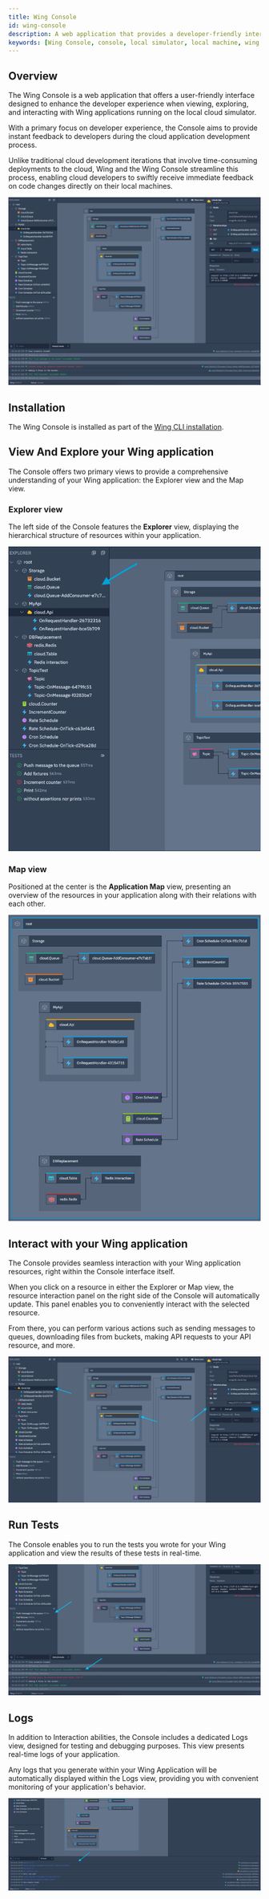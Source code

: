 ```yaml
---
title: Wing Console
id: wing-console
description: A web application that provides a developer-friendly interface for viewing, exploring, and interacting Wing applications running on the local cloud simulator
keywords: [Wing Console, console, local simulator, local machine, wing it]
---
```


## Overview

The Wing Console is a web application that offers a user-friendly interface designed to enhance the developer experience when viewing, exploring, and interacting with Wing applications running on the local cloud simulator.

With a primary focus on developer experience, the Console aims to provide instant feedback to developers during the cloud application development process.

Unlike traditional cloud development iterations that involve time-consuming deployments to the cloud, Wing and the Wing Console streamline this process, enabling cloud developers to swiftly receive immediate feedback on code changes directly on their local machines.

![The Wing Console](console-demo-1.png 'Wing Console')

## Installation

The Wing Console is installed as part of the [Wing CLI installation](../01-start-here/02-installation.md).

## View And Explore your Wing application 
The Console offers two primary views to provide a comprehensive understanding of your Wing application: the Explorer view and the Map view.

### Explorer view

The left side of the Console features the **Explorer** view, displaying the hierarchical structure of resources within your application.

![The Wing Console Explorer view](console-explorer-1.png 'Wing Console Explorer')

### Map view

Positioned at the center is the **Application Map** view, presenting an overview of the resources in your 
application along with their relations with each other.

![The Wing Console Map view](console-map-1.png 'Wing Console Map')

## Interact with your Wing application
The Console provides seamless interaction with your Wing application resources, right within the Console interface itself.

When you click on a resource in either the Explorer or Map view, the resource interaction panel on the right 
side of the Console will automatically update. This panel enables you to conveniently interact with the selected resource.

From there, you can perform various actions such as sending messages to queues, downloading files from buckets, making API requests to your API resource, and more.

![The Wing Console Interaction view](console-interaction-1.png 'Wing Console Interaction')

## Run Tests

The Console enables you to run the tests you wrote for your Wing application and view the results of these tests in real-time.

![The Wing Console Tests](console-tests-1.png 'Wing Console Tests')

## Logs

In addition to Interaction abilities, the Console includes a dedicated Logs view, designed for testing and debugging purposes. This view presents real-time logs of your application.

Any logs that you generate within your Wing Application will be automatically displayed within the Logs view, providing you with convenient monitoring of your application's behavior.

![The Wing Console Logs](console-logs-1.png 'Wing Console Logs')
